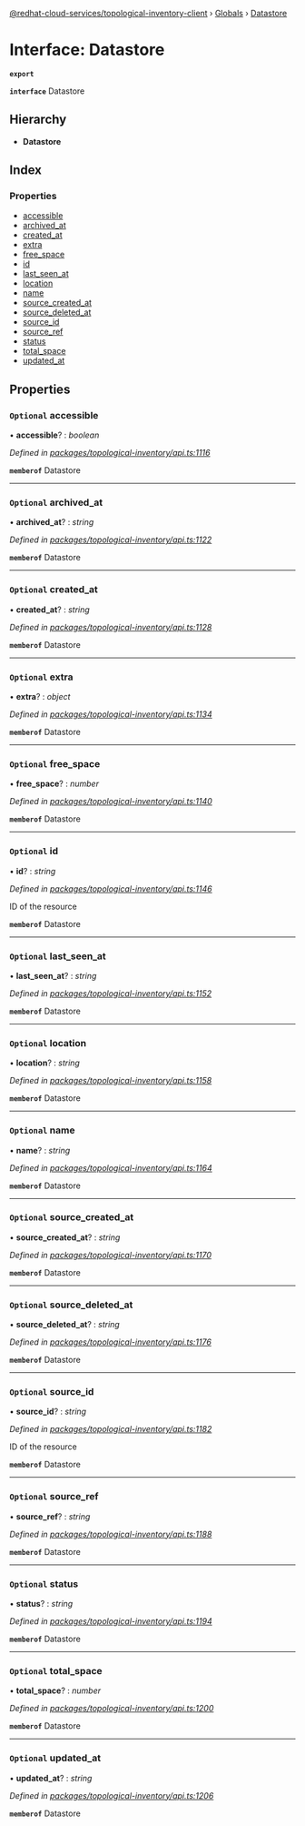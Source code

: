 [@redhat-cloud-services/topological-inventory-client](../README.md) › [Globals](../globals.md) › [Datastore](datastore.md)

# Interface: Datastore

**`export`** 

**`interface`** Datastore

## Hierarchy

* **Datastore**

## Index

### Properties

* [accessible](datastore.md#optional-accessible)
* [archived_at](datastore.md#optional-archived_at)
* [created_at](datastore.md#optional-created_at)
* [extra](datastore.md#optional-extra)
* [free_space](datastore.md#optional-free_space)
* [id](datastore.md#optional-id)
* [last_seen_at](datastore.md#optional-last_seen_at)
* [location](datastore.md#optional-location)
* [name](datastore.md#optional-name)
* [source_created_at](datastore.md#optional-source_created_at)
* [source_deleted_at](datastore.md#optional-source_deleted_at)
* [source_id](datastore.md#optional-source_id)
* [source_ref](datastore.md#optional-source_ref)
* [status](datastore.md#optional-status)
* [total_space](datastore.md#optional-total_space)
* [updated_at](datastore.md#optional-updated_at)

## Properties

### `Optional` accessible

• **accessible**? : *boolean*

*Defined in [packages/topological-inventory/api.ts:1116](https://github.com/fhlavac/javascript-clients/blob/master/packages/topological-inventory/api.ts#L1116)*

**`memberof`** Datastore

___

### `Optional` archived_at

• **archived_at**? : *string*

*Defined in [packages/topological-inventory/api.ts:1122](https://github.com/fhlavac/javascript-clients/blob/master/packages/topological-inventory/api.ts#L1122)*

**`memberof`** Datastore

___

### `Optional` created_at

• **created_at**? : *string*

*Defined in [packages/topological-inventory/api.ts:1128](https://github.com/fhlavac/javascript-clients/blob/master/packages/topological-inventory/api.ts#L1128)*

**`memberof`** Datastore

___

### `Optional` extra

• **extra**? : *object*

*Defined in [packages/topological-inventory/api.ts:1134](https://github.com/fhlavac/javascript-clients/blob/master/packages/topological-inventory/api.ts#L1134)*

**`memberof`** Datastore

___

### `Optional` free_space

• **free_space**? : *number*

*Defined in [packages/topological-inventory/api.ts:1140](https://github.com/fhlavac/javascript-clients/blob/master/packages/topological-inventory/api.ts#L1140)*

**`memberof`** Datastore

___

### `Optional` id

• **id**? : *string*

*Defined in [packages/topological-inventory/api.ts:1146](https://github.com/fhlavac/javascript-clients/blob/master/packages/topological-inventory/api.ts#L1146)*

ID of the resource

**`memberof`** Datastore

___

### `Optional` last_seen_at

• **last_seen_at**? : *string*

*Defined in [packages/topological-inventory/api.ts:1152](https://github.com/fhlavac/javascript-clients/blob/master/packages/topological-inventory/api.ts#L1152)*

**`memberof`** Datastore

___

### `Optional` location

• **location**? : *string*

*Defined in [packages/topological-inventory/api.ts:1158](https://github.com/fhlavac/javascript-clients/blob/master/packages/topological-inventory/api.ts#L1158)*

**`memberof`** Datastore

___

### `Optional` name

• **name**? : *string*

*Defined in [packages/topological-inventory/api.ts:1164](https://github.com/fhlavac/javascript-clients/blob/master/packages/topological-inventory/api.ts#L1164)*

**`memberof`** Datastore

___

### `Optional` source_created_at

• **source_created_at**? : *string*

*Defined in [packages/topological-inventory/api.ts:1170](https://github.com/fhlavac/javascript-clients/blob/master/packages/topological-inventory/api.ts#L1170)*

**`memberof`** Datastore

___

### `Optional` source_deleted_at

• **source_deleted_at**? : *string*

*Defined in [packages/topological-inventory/api.ts:1176](https://github.com/fhlavac/javascript-clients/blob/master/packages/topological-inventory/api.ts#L1176)*

**`memberof`** Datastore

___

### `Optional` source_id

• **source_id**? : *string*

*Defined in [packages/topological-inventory/api.ts:1182](https://github.com/fhlavac/javascript-clients/blob/master/packages/topological-inventory/api.ts#L1182)*

ID of the resource

**`memberof`** Datastore

___

### `Optional` source_ref

• **source_ref**? : *string*

*Defined in [packages/topological-inventory/api.ts:1188](https://github.com/fhlavac/javascript-clients/blob/master/packages/topological-inventory/api.ts#L1188)*

**`memberof`** Datastore

___

### `Optional` status

• **status**? : *string*

*Defined in [packages/topological-inventory/api.ts:1194](https://github.com/fhlavac/javascript-clients/blob/master/packages/topological-inventory/api.ts#L1194)*

**`memberof`** Datastore

___

### `Optional` total_space

• **total_space**? : *number*

*Defined in [packages/topological-inventory/api.ts:1200](https://github.com/fhlavac/javascript-clients/blob/master/packages/topological-inventory/api.ts#L1200)*

**`memberof`** Datastore

___

### `Optional` updated_at

• **updated_at**? : *string*

*Defined in [packages/topological-inventory/api.ts:1206](https://github.com/fhlavac/javascript-clients/blob/master/packages/topological-inventory/api.ts#L1206)*

**`memberof`** Datastore
